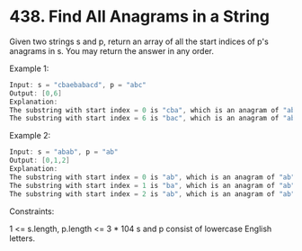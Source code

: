 # 438. Find All Anagrams in a String

Given two strings s and p, return an array of all the start indices of p's anagrams in s. You may return the answer in any order.

 

Example 1:
```c
Input: s = "cbaebabacd", p = "abc"
Output: [0,6]
Explanation:
The substring with start index = 0 is "cba", which is an anagram of "abc".
The substring with start index = 6 is "bac", which is an anagram of "abc".
```

Example 2:

```c
Input: s = "abab", p = "ab"
Output: [0,1,2]
Explanation:
The substring with start index = 0 is "ab", which is an anagram of "ab".
The substring with start index = 1 is "ba", which is an anagram of "ab".
The substring with start index = 2 is "ab", which is an anagram of "ab".
 ```

Constraints:

1 <= s.length, p.length <= 3 * 104
s and p consist of lowercase English letters.
